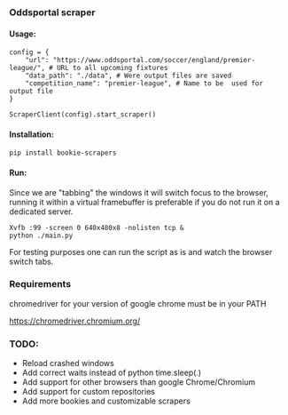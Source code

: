 ### Oddsportal scraper

####  Usage:
```
config = {
    "url": "https://www.oddsportal.com/soccer/england/premier-league/", # URL to all upcoming fixtures
    "data_path": "./data", # Were output files are saved
    "competition_name": "premier-league", # Name to be  used for output file
}

ScraperClient(config).start_scraper()
```
#### Installation:
```
pip install bookie-scrapers
```

#### Run: 

Since we are "tabbing" the windows it will switch focus to the browser, running it within a virtual framebuffer 
is preferable if you do not run it on a dedicated server.  
```.env
Xvfb :99 -screen 0 640x480x8 -nolisten tcp &
python ./main.py
```

For testing purposes one can run the script as is and watch the browser switch tabs.

### Requirements

chromedriver for your version of google chrome must be in your PATH

https://chromedriver.chromium.org/
### TODO:

* Reload crashed windows
* Add correct waits instead of python time.sleep(.)
* Add support for other browsers than google Chrome/Chromium
* Add support for custom repositories
* Add more bookies and customizable scrapers

